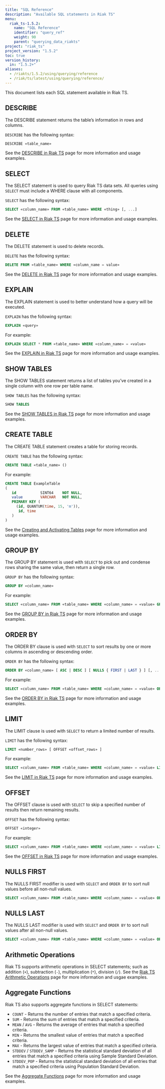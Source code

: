 ```yaml
---
title: "SQL Reference"
description: "Available SQL statements in Riak TS"
menu:
  riak_ts-1.5.2:
    name: "SQL Reference"
    identifier: "query_ref"
    weight: 90
    parent: "querying_data_riakts"
project: "riak_ts"
project_version: "1.5.2"
toc: true
version_history:
  in: "1.5.2+"
aliases:
  - /riakts/1.5.2/using/querying/reference
  - /riak/ts/latest/using/querying/reference/
---
```


[select]: {{<baseurl>}}riak/ts/1.5.2/using/querying/select/
[describe]: {{<baseurl>}}riak/ts/1.5.2/using/querying/describe/
[delete]: {{<baseurl>}}riak/ts/1.5.2/using/querying/delete/
[explain]: {{<baseurl>}}riak/ts/1.5.2/using/querying/explain/
[show tables]: {{<baseurl>}}riak/ts/1.5.2/using/querying/show-tables/
[create table]: {{<baseurl>}}riak/ts/1.5.2/using/creating-activating/
[group by]: {{<baseurl>}}riak/ts/1.5.2/using/querying/select/group-by/
[order by]: {{<baseurl>}}riak/ts/1.5.2/using/querying/select/order-by/
[limit]: {{<baseurl>}}riak/ts/1.5.2/using/querying/select/limit/
[offset]: {{<baseurl>}}riak/ts/1.5.2/using/querying/select/
[arithmetic]: {{<baseurl>}}riak/ts/1.5.2/using/querying/select/arithmetic-operations/
[aggregate]: {{<baseurl>}}riak/ts/1.5.2/using/querying/select/aggregate-functions/

This document lists each SQL statement available in Riak TS.

## DESCRIBE

The DESCRIBE statement returns the table’s information in rows and columns.

`DESCRIBE` has the following syntax:

```sql
DESCRIBE «table_name»
```

See the [DESCRIBE in Riak TS][describe] page for more information and usage examples.

## SELECT

The SELECT statement is used to query Riak TS data sets. All queries using `SELECT` must include a WHERE clause with all components.

`SELECT` has the following syntax:

```sql
SELECT «column_name» FROM «table_name» WHERE «thing» [, ...]
```

See the [SELECT in Riak TS][select] page for more information and usage examples.

## DELETE

The DELETE statement is used to delete records.

`DELETE` has the following syntax:

```sql
DELETE FROM «table_name» WHERE «column_name = value»
```

See the [DELETE in Riak TS][delete] page for more information and usage examples.

## EXPLAIN

The EXPLAIN statement is used to better understand how a query will be executed.

`EXPLAIN` has the following syntax:

```sql
EXPLAIN «query»
```

For example:

```sql
EXPLAIN SELECT * FROM «table_name» WHERE «column_name» = «value»
```

See the [EXPLAIN in Riak TS][explain] page for more information and usage examples.

## SHOW TABLES

The SHOW TABLES statement returns a list of tables you’ve created in a single column with one row per table name.

`SHOW TABLES` has the following syntax:

```sql
SHOW TABLES
```

See the [SHOW TABLES in Riak TS][show tables] page for more information and usage examples.

## CREATE TABLE

The CREATE TABLE statement creates a table for storing records.

`CREATE TABLE` has the following syntax:

```sql
CREATE TABLE «table_name» ()
```

For example:

```sql
CREATE TABLE ExampleTable
(
   id           SINT64    NOT NULL,
   value        VARCHAR   NOT NULL,
   PRIMARY KEY (
     (id, QUANTUM(time, 15, 'm')),
      id, time
   )
)
```

See the [Creating and Activating Tables][create table] page for more information and usage examples.

## GROUP BY

The GROUP BY statement is used with `SELECT` to pick out and condense rows sharing the same value, then return a single row.

`GROUP BY` has the following syntax:

```sql
GROUP BY «column_name»
```

For example:

```sql
SELECT «column_name» FROM «table_name» WHERE «column_name» = «value» GROUP BY «column_name»;
```

See the [GROUP BY in Riak TS][group by] page for more information and usage examples.

## ORDER BY

The ORDER BY clause is used with `SELECT` to sort results by one or more columns in ascending or descending order.

`ORDER BY` has the following syntax:

```sql
ORDER BY «column_name» [ ASC | DESC ] [ NULLS { FIRST | LAST } ] [, ...]
```

For example:

```sql
SELECT «column_name» FROM «table_name» WHERE «column_name» = «value» ORDER BY «column_name»;
```

See the [ORDER BY in Riak TS][order by] page for more information and usage examples.

## LIMIT

The LIMIT clause is used with `SELECT` to return a limited number of results.

`LIMIT` has the following syntax:

```sql
LIMIT «number_rows» [ OFFSET «offset_rows» ]
```

For example:

```sql
SELECT «column_name» FROM «table_name» WHERE «column_name» = «value» LIMIT 5;
```

See the [LIMIT in Riak TS][limit] page for more information and usage examples.

## OFFSET

The OFFSET clause is used with `SELECT` to skip a specified number of results then return remaining results.

`OFFSET` has the following syntax:

```sql
OFFSET «integer»
```

For example:

```sql
SELECT «column_name» FROM «table_name» WHERE «column_name» = «value» LIMIT 5 OFFSET 2;
```

See the [OFFSET in Riak TS][offset] page for more information and usage examples.

## NULLS FIRST

The NULLS FIRST modifier is used with `SELECT` and `ORDER BY` to sort null values before all non-null values.

```sql
SELECT «column_name» FROM «table_name» WHERE «column_name» = «value» ORDER BY «column_name» DESC, «column_name» NULLS FIRST;
```

## NULLS LAST

The NULLS LAST modifier is used with `SELECT` and `ORDER BY` to sort null values after all non-null values.

```sql
SELECT «column_name» FROM «table_name» WHERE «column_name» = «value» ORDER BY «column_name» DESC, «column_name» NULLS LAST;
```

## Arithmetic Operations

Riak TS supports arithmetic operations in SELECT statements; such as addition (`+`), subtraction (`-`), multiplication (`*`), division (`/`). See the [Riak TS Arithmetic Operations][arithmetic] page for more information and usgae examples.

## Aggregate Functions

Riak TS also supports aggregate functions in SELECT statements:

- `COUNT` - Returns the number of entries that match a specified criteria.
- `SUM` - Returns the sum of entries that match a specified criteria.
- `MEAN` / `AVG` - Returns the average of entries that match a specified criteria.
- `MIN` - Returns the smallest value of entries that match a specified criteria.
- `MAX` - Returns the largest value of entries that match a specified criteria.
- `STDDEV` / `STDDEV_SAMP` - Returns the statistical standard deviation of all entries that match a specified criteria using Sample Standard Deviation.
- `STDDEV_POP` - Returns the statistical standard deviation of all entries that match a specified criteria using Population Standard Deviation.

See the [Aggregate Functions][aggregate] page for more information and usage examples.
